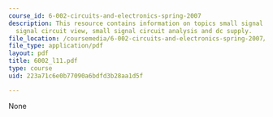 ```yaml
---
course_id: 6-002-circuits-and-electronics-spring-2007
description: This resource contains information on topics small signal notation, small
  signal circuit view, small signal circuit analysis and dc supply.
file_location: /coursemedia/6-002-circuits-and-electronics-spring-2007/223a71c6e0b77090a6bdfd3b28aa1d5f_6002_l11.pdf
file_type: application/pdf
layout: pdf
title: 6002_l11.pdf
type: course
uid: 223a71c6e0b77090a6bdfd3b28aa1d5f

---
```

None